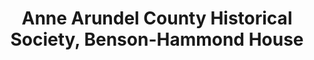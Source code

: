 ---
layout: repo
title: "Anne Arundel County Historical Society, Benson-Hammond House"
id: 1849
permalink: repos/1849/
---
